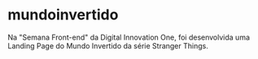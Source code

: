 # mundoinvertido
Na "Semana Front-end" da Digital Innovation One, foi desenvolvida uma Landing Page do Mundo Invertido da série Stranger Things.
